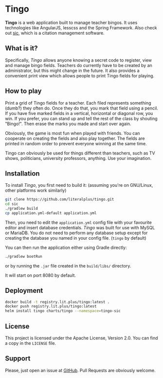 # Tingo

__Tingo__ is a web application built to manage teacher bingos. It uses technologies like AngularJS, lesscss and
the Spring Framework. Also check out [sic](https://github.com/literalplus/sic), which is a citation management software.

## What is it?

Specifically, _Tingo_ allows anyone knowing a secret code to register, view and manage bingo fields. 
Teachers do currently have to be created by an administrator, but this might change in the future.
It also provides a convenient print view which allows people to print Tingo fields for playing.

## How to play

Print a grid of Tingo fields for a teacher. Each filed represents something (dumb?) they often do.
Once they do that, you mark that field using a pencil. If you have five marked fields in a vertical,
horizontal or diagonal row, you win. If you prefer, you can stand up and tell the rest of the class
by shouting "Bingo!". Then erase the marks you made and start over again.

Obviously, the game is most fun when played with friends. You can cooperate on creating the fields and
also play together. The fields are printed in random order to prevent everyone winning at the same time.

Tingo can obviously be used for things different than teachers, such as TV shows, politicians, university
professors, anything. Use your imagination.

## Installation

To install _Tingo_, you first need to build it: (assuming you're on GNU/Linux, other platforms work similarly)

````bash
git clone https://github.com/literalplus/tingo.git
cd sic
./gradlew build
cp application.yml-default application.yml
````

Then, you need to edit the `application.yml` config file with your favourite editor and insert database credentials.
_Tingo_ was built for use with MySQL or MariaDB. You do not need to perform any database setup except for creating the
database you named in your config file. (`tingo` by default)

You can then run the application either using Gradle directly:

````bash
./gradlew bootRun
````

or by running the `.jar` file created in the `build/libs/` directory.

It will start on port 8080 by default.

## Deployment

```bash
docker build -t registry.lit.plus/tingo:latest .
docker push registry.lit.plus/tingo:latest
helm install tingo charts/tingo --namespace=tingo-sic
```

## License

This project is licensed under the Apache License, Version 2.0. You can find a copy in the `LICENSE` file.

## Support

Please, just open an issue at [GitHub](https://github.com/xxyy/tingo/issues). Pull Requests are obviously welcome. 
